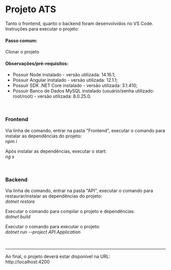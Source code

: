 # Projeto ATS

Tanto o frontend, quanto o backend foram desenvolvidos no VS Code.
Instruções para executar o projeto:

#### Passo comum:
Clonar o projeto

#### Observações/pré-requisitos:
* Possuir Node instalado - versão utilizada: 14.16.1;
* Possuir Angular instalado - versão utilizada: 12.1.1;
* Possuir SDK .NET Core instalado - versão utilizada: 3.1.410;
* Possuir Banco de Dados MySQL instalado (usuário/senha utilizado: root/root) - versão utilizada: 8.0.25.0.

<br>

### Frontend
Via linha de comando, entrar na pasta "Frontend", executar o comando para instalar as dependências do projeto:\
_npm i_

Após instalar as dependências, executar o start:\
_ng s_

<br>

### Backend
Via linha de comando, entrar na pasta "API", executar o comando para restaurar/instalar as dependências do projeto:\
_dotnet restore_

Executar o comando para compilar o projeto e dependências:\
_dotnet build_

Executar o comando para executar o projeto:\
_dotnet run --project API.Application_

<br>

<hr>

Ao final, o projeto deverá estar disponível na URL:\
http://localhost:4200
